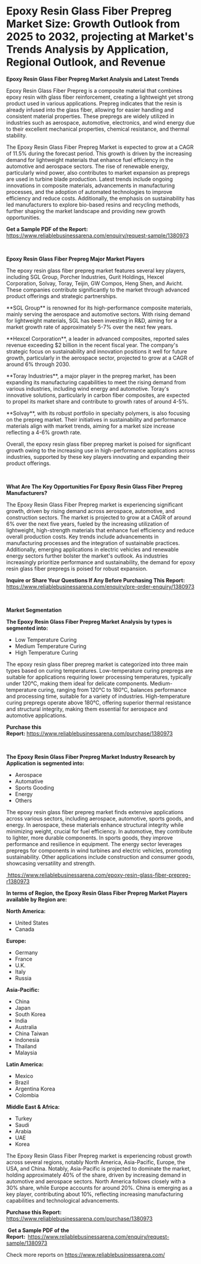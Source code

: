 <p><h1>Epoxy Resin Glass Fiber Prepreg Market Size: Growth Outlook from 2025 to 2032, projecting at Market's Trends Analysis by Application, Regional Outlook, and Revenue</h1></p><p><strong>Epoxy Resin Glass Fiber Prepreg Market Analysis and Latest Trends</strong></p>
<p><p>Epoxy Resin Glass Fiber Prepreg is a composite material that combines epoxy resin with glass fiber reinforcement, creating a lightweight yet strong product used in various applications. Prepreg indicates that the resin is already infused into the glass fiber, allowing for easier handling and consistent material properties. These prepregs are widely utilized in industries such as aerospace, automotive, electronics, and wind energy due to their excellent mechanical properties, chemical resistance, and thermal stability.</p><p>The Epoxy Resin Glass Fiber Prepreg Market is expected to grow at a CAGR of 11.5% during the forecast period. This growth is driven by the increasing demand for lightweight materials that enhance fuel efficiency in the automotive and aerospace sectors. The rise of renewable energy, particularly wind power, also contributes to market expansion as prepregs are used in turbine blade production. Latest trends include ongoing innovations in composite materials, advancements in manufacturing processes, and the adoption of automated technologies to improve efficiency and reduce costs. Additionally, the emphasis on sustainability has led manufacturers to explore bio-based resins and recycling methods, further shaping the market landscape and providing new growth opportunities.</p></p>
<p><strong>Get a Sample PDF of the Report:&nbsp;</strong> <a href="https://www.reliablebusinessarena.com/enquiry/request-sample/1380973?utm_campaign=2645&utm_medium=2&utm_source=Github&utm_content=ia&utm_term=28022025&utm_id=epoxy-resin-glass-fiber-prepreg">https://www.reliablebusinessarena.com/enquiry/request-sample/1380973</a></p>
<p>&nbsp;</p>
<p><strong>Epoxy Resin Glass Fiber Prepreg Major Market Players</strong></p>
<p><p>The epoxy resin glass fiber prepreg market features several key players, including SGL Group, Porcher Industries, Gurit Holdings, Hexcel Corporation, Solvay, Toray, Teijin, GW Compos, Heng Shen, and Avicht. These companies contribute significantly to the market through advanced product offerings and strategic partnerships.</p><p>**SGL Group** is renowned for its high-performance composite materials, mainly serving the aerospace and automotive sectors. With rising demand for lightweight materials, SGL has been investing in R&D, aiming for a market growth rate of approximately 5-7% over the next few years.</p><p>**Hexcel Corporation**, a leader in advanced composites, reported sales revenue exceeding $2 billion in the recent fiscal year. The company's strategic focus on sustainability and innovation positions it well for future growth, particularly in the aerospace sector, projected to grow at a CAGR of around 6% through 2030.</p><p>**Toray Industries**, a major player in the prepreg market, has been expanding its manufacturing capabilities to meet the rising demand from various industries, including wind energy and automotive. Toray's innovative solutions, particularly in carbon fiber composites, are expected to propel its market share and contribute to growth rates of around 4-5%.</p><p>**Solvay**, with its robust portfolio in specialty polymers, is also focusing on the prepreg market. Their initiatives in sustainability and performance materials align with market trends, aiming for a market size increase reflecting a 4-6% growth rate.</p><p>Overall, the epoxy resin glass fiber prepreg market is poised for significant growth owing to the increasing use in high-performance applications across industries, supported by these key players innovating and expanding their product offerings.</p></p>
<p>&nbsp;</p>
<p><strong>What Are The Key Opportunities For Epoxy Resin Glass Fiber Prepreg Manufacturers?</strong></p>
<p><p>The Epoxy Resin Glass Fiber Prepreg market is experiencing significant growth, driven by rising demand across aerospace, automotive, and construction sectors. The market is projected to grow at a CAGR of around 6% over the next five years, fueled by the increasing utilization of lightweight, high-strength materials that enhance fuel efficiency and reduce overall production costs. Key trends include advancements in manufacturing processes and the integration of sustainable practices. Additionally, emerging applications in electric vehicles and renewable energy sectors further bolster the market's outlook. As industries increasingly prioritize performance and sustainability, the demand for epoxy resin glass fiber prepregs is poised for robust expansion.</p></p>
<p><strong>Inquire or Share Your Questions If Any Before Purchasing This Report:</strong> <a href="https://www.reliablebusinessarena.com/enquiry/pre-order-enquiry/1380973?utm_campaign=2645&utm_medium=2&utm_source=Github&utm_content=ia&utm_term=28022025&utm_id=epoxy-resin-glass-fiber-prepreg">https://www.reliablebusinessarena.com/enquiry/pre-order-enquiry/1380973</a></p>
<p>&nbsp;</p>
<p><strong>Market Segmentation</strong></p>
<p><strong>The Epoxy Resin Glass Fiber Prepreg Market Analysis by types is segmented into:</strong></p>
<p><ul><li>Low Temperature Curing</li><li>Medium Temperature Curing</li><li>High Temperature Curing</li></ul></p>
<p><p>The epoxy resin glass fiber prepreg market is categorized into three main types based on curing temperatures. Low-temperature curing prepregs are suitable for applications requiring lower processing temperatures, typically under 120°C, making them ideal for delicate components. Medium-temperature curing, ranging from 120°C to 180°C, balances performance and processing time, suitable for a variety of industries. High-temperature curing prepregs operate above 180°C, offering superior thermal resistance and structural integrity, making them essential for aerospace and automotive applications.</p></p>
<p><strong>Purchase this Report:&nbsp;</strong><a href="https://www.reliablebusinessarena.com/purchase/1380973?utm_campaign=2645&utm_medium=2&utm_source=Github&utm_content=ia&utm_term=28022025&utm_id=epoxy-resin-glass-fiber-prepreg">https://www.reliablebusinessarena.com/purchase/1380973</a></p>
<p>&nbsp;</p>
<p><strong>The Epoxy Resin Glass Fiber Prepreg Market Industry Research by Application is segmented into:</strong></p>
<p><ul><li>Aerospace</li><li>Automative</li><li>Sports Gooding</li><li>Energy</li><li>Others</li></ul></p>
<p><p>The epoxy resin glass fiber prepreg market finds extensive applications across various sectors, including aerospace, automotive, sports goods, and energy. In aerospace, these materials enhance structural integrity while minimizing weight, crucial for fuel efficiency. In automotive, they contribute to lighter, more durable components. In sports goods, they improve performance and resilience in equipment. The energy sector leverages prepregs for components in wind turbines and electric vehicles, promoting sustainability. Other applications include construction and consumer goods, showcasing versatility and strength.</p></p>
<p><a href="https://www.reliablebusinessarena.com/epoxy-resin-glass-fiber-prepreg-r1380973?utm_campaign=2645&utm_medium=2&utm_source=Github&utm_content=ia&utm_term=28022025&utm_id=epoxy-resin-glass-fiber-prepreg">&nbsp;https://www.reliablebusinessarena.com/epoxy-resin-glass-fiber-prepreg-r1380973</a></p>
<p><strong>In terms of Region, the Epoxy Resin Glass Fiber Prepreg Market Players available by Region are:</strong></p>
<p>
    <p> <strong> North America: </strong>
        <ul>
            <li>United States</li>
            <li>Canada</li>
        </ul>
        </p> 
    <p> <strong> Europe: </strong>
        <ul>
            <li>Germany</li>
            <li>France</li>
            <li>U.K.</li>
            <li>Italy</li>
            <li>Russia</li>
        </ul>
        </p> 
    <p> <strong> Asia-Pacific: </strong>
        <ul>
            <li>China</li>
            <li>Japan</li>
            <li>South Korea</li>
            <li>India</li>
            <li>Australia</li>
            <li>China Taiwan</li>
            <li>Indonesia</li>
            <li>Thailand</li>
            <li>Malaysia</li>
        </ul>
        </p> 
    <p> <strong> Latin America: </strong>
        <ul>
            <li>Mexico</li>
            <li>Brazil</li>
            <li>Argentina Korea</li>
            <li>Colombia</li>
        </ul>
        </p> 
    <p> <strong> Middle East & Africa: </strong>
        <ul>
            <li>Turkey</li>
            <li>Saudi</li>
            <li>Arabia</li>
            <li>UAE</li>
            <li>Korea</li>
        </ul>
    </p>
    </p>
<p><p>The Epoxy Resin Glass Fiber Prepreg market is experiencing robust growth across several regions, notably North America, Asia-Pacific, Europe, the USA, and China. Notably, Asia-Pacific is projected to dominate the market, holding approximately 40% of the share, driven by increasing demand in automotive and aerospace sectors. North America follows closely with a 30% share, while Europe accounts for around 20%. China is emerging as a key player, contributing about 10%, reflecting increasing manufacturing capabilities and technological advancements.</p></p>
<p><strong>Purchase this Report: </strong><a href="https://www.reliablebusinessarena.com/purchase/1380973?utm_campaign=2645&utm_medium=2&utm_source=Github&utm_content=ia&utm_term=28022025&utm_id=epoxy-resin-glass-fiber-prepreg">https://www.reliablebusinessarena.com/purchase/1380973</a></p>
<p>&nbsp;<strong>Get a Sample PDF of the Report:&nbsp;&nbsp;</strong><a href="https://www.reliablebusinessarena.com/enquiry/request-sample/1380973?utm_campaign=2645&utm_medium=2&utm_source=Github&utm_content=ia&utm_term=28022025&utm_id=epoxy-resin-glass-fiber-prepreg">https://www.reliablebusinessarena.com/enquiry/request-sample/1380973</a></p>
<p><strong></strong></p>
<p>Check more reports on <a href="https://www.reliablebusinessarena.com/?utm_campaign=2645&utm_medium=2&utm_source=Github&utm_content=ia&utm_term=28022025&utm_id=epoxy-resin-glass-fiber-prepreg">https://www.reliablebusinessarena.com/</a></p>